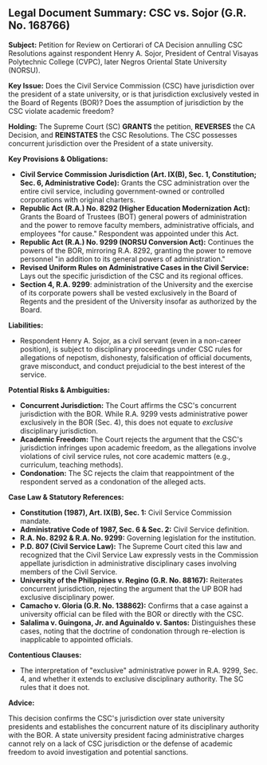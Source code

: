 ## Legal Document Summary: CSC vs. Sojor (G.R. No. 168766)

**Subject:** Petition for Review on Certiorari of CA Decision annulling CSC Resolutions against respondent Henry A. Sojor, President of Central Visayas Polytechnic College (CVPC), later Negros Oriental State University (NORSU).

**Key Issue:** Does the Civil Service Commission (CSC) have jurisdiction over the president of a state university, or is that jurisdiction exclusively vested in the Board of Regents (BOR)? Does the assumption of jurisdiction by the CSC violate academic freedom?

**Holding:** The Supreme Court (SC) **GRANTS** the petition, **REVERSES** the CA Decision, and **REINSTATES** the CSC Resolutions. The CSC possesses concurrent jurisdiction over the President of a state university.

**Key Provisions & Obligations:**

*   **Civil Service Commission Jurisdiction (Art. IX(B), Sec. 1, Constitution; Sec. 6, Administrative Code):** Grants the CSC administration over the entire civil service, including government-owned or controlled corporations with original charters.
*   **Republic Act (R.A.) No. 8292 (Higher Education Modernization Act):** Grants the Board of Trustees (BOT) general powers of administration and the power to remove faculty members, administrative officials, and employees "for cause."  Respondent was appointed under this Act.
*   **Republic Act (R.A.) No. 9299 (NORSU Conversion Act):** Continues the powers of the BOR, mirroring R.A. 8292, granting the power to remove personnel "in addition to its general powers of administration."
*   **Revised Uniform Rules on Administrative Cases in the Civil Service:** Lays out the specific jurisdiction of the CSC and its regional offices.
*   **Section 4, R.A. 9299**: administration of the University and the exercise of its corporate powers shall be vested exclusively in the Board of Regents and the president of the University insofar as authorized by the Board.

**Liabilities:**

*   Respondent Henry A. Sojor, as a civil servant (even in a non-career position), is subject to disciplinary proceedings under CSC rules for allegations of nepotism, dishonesty, falsification of official documents, grave misconduct, and conduct prejudicial to the best interest of the service.

**Potential Risks & Ambiguities:**

*   **Concurrent Jurisdiction:**  The Court affirms the CSC's concurrent jurisdiction with the BOR. While R.A. 9299 vests administrative power exclusively in the BOR (Sec. 4), this does not equate to *exclusive* disciplinary jurisdiction.
*   **Academic Freedom:** The Court rejects the argument that the CSC's jurisdiction infringes upon academic freedom, as the allegations involve violations of civil service rules, not core academic matters (e.g., curriculum, teaching methods).
*   **Condonation:** The SC rejects the claim that reappointment of the respondent served as a condonation of the alleged acts.

**Case Law & Statutory References:**

*   **Constitution (1987), Art. IX(B), Sec. 1:** Civil Service Commission mandate.
*   **Administrative Code of 1987, Sec. 6 & Sec. 2:** Civil Service definition.
*   **R.A. No. 8292 & R.A. No. 9299:**  Governing legislation for the institution.
*   **P.D. 807 (Civil Service Law):** The Supreme Court cited this law and recognized that the Civil Service Law expressly vests in the Commission appellate jurisdiction in administrative disciplinary cases involving members of the Civil Service.
*   **University of the Philippines v. Regino (G.R. No. 88167):**  Reiterates concurrent jurisdiction, rejecting the argument that the UP BOR had exclusive disciplinary power.
*   **Camacho v. Gloria (G.R. No. 138862):**  Confirms that a case against a university official can be filed with the BOR or directly with the CSC.
*   **Salalima v. Guingona, Jr. and Aguinaldo v. Santos:** Distinguishes these cases, noting that the doctrine of condonation through re-election is inapplicable to appointed officials.

**Contentious Clauses:**

*   The interpretation of "exclusive" administrative power in R.A. 9299, Sec. 4, and whether it extends to exclusive disciplinary authority. The SC rules that it does not.

**Advice:**

This decision confirms the CSC's jurisdiction over state university presidents and establishes the concurrent nature of its disciplinary authority with the BOR.  A state university president facing administrative charges cannot rely on a lack of CSC jurisdiction or the defense of academic freedom to avoid investigation and potential sanctions.
